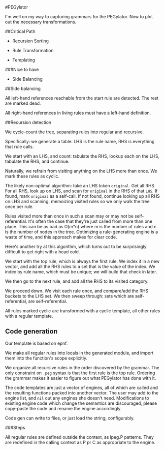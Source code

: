 #PEGylator

I'm well on my way to capturing grammars for the PEGylator. Now to plot out the necessary transformations.


##Critical Path

- Recursion Sorting

- Rule Transformation

- Templating

###Nice to have

- Side Balancing

##Side balancing

All left-hand references reachable from the start rule are detected. The rest are marked dead.

All right-hand references in living rules must have a left-hand definition.

##Recursion detection

We cycle-count the tree, separating rules into regular and recursive. 

Specifically: we generate a table. LHS is the rule name, RHS is everything that rule calls. 

We start with an LHS, and count: tabulate the RHS, lookup each on the LHS, tabulate the RHS, and continue. 

Naturally, we refrain from visiting anything on the LHS more than once. We mark these rules as cyclic.

The likely non-optimal algorithm: take an LHS token `original`. Get all RHS. For all RHS, look up on LHS, and scan for `original` in the RHS of that `LHS`. If found, mark `original` as a self-call. If not found, continue looking up all RHS on LHS and scanning, memoizing visited rules so we only walk the tree once per rule. 

Rules visited more than once in such a scan may or may not be self-referential. It's often the case that they're just called from more than one place. This can be as bad as O(m*n) where m is the number of rules and n is the number of nodes in the tree. Optimizing a rule-generating engine is a waste of time, and this approach makes for clear code.

Here's another try at this algorithm, which turns out to be surprisingly difficult to get right with a head cold.

We start with the top rule, which is always the first rule. We index it in a new vector, and add all the RHS rules to a set that is the value of the index. We index by rule name, which must be unique; we will build that check in later. 

We then go to the next rule, and add all the RHS to its visited category. 

We proceed down. We visit each rule once, and compare/add the RHS buckets to the LHS set. We then sweep through: sets which are self-referential, are self-referential. 

All rules marked cyclic are transformed with a cyclic template, all other rules with a regular template. 

## Code generation

Our template is based on epnf. 

We make all regular rules into locals in the generated module, and import them into the function's scope explicitly.

We organize all recursive rules in the order discovered by the grammar. The only constraint on `.peg` syntax is that the first rule is the top rule. Ordering the grammar makes it easier to figure out what PEGylator has done with it. 

The code templates are just a vector of engines, all of which are called and the resulting functions packed into another vector. The user may add to the engine list, and `nil` out any engines she doesn't need. Modifications to existing engine code which change the semantics are discouraged, please copy-paste the code and rename the engine accordingly. 

Code gen can write to files, or just load the string, configurably. 

###Steps

All regular rules are defined outside the context, as lpeg.P patterns. They are redefined in the calling context as P pr C as appropriate to the engine.